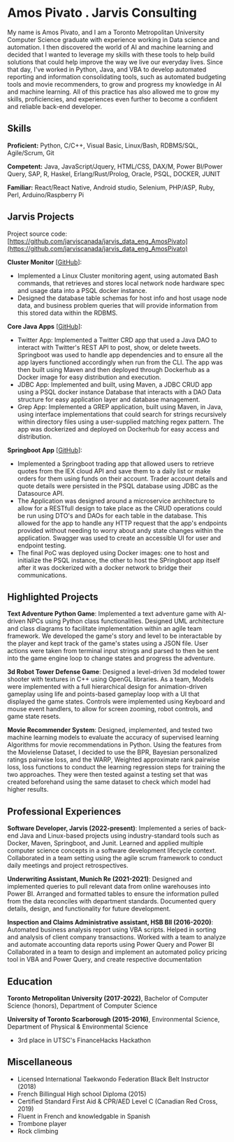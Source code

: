 # Amos Pivato . Jarvis Consulting

My name is Amos Pivato, and I am a Toronto Metropolitan University Computer Science graduate with experience working in Data science and automation.  I then discovered the world of AI and machine learning and decided that I wanted to leverage my skills with these tools to help build solutions that could help improve the way we live our everyday lives.  Since that day, I've worked in Python, Java, and VBA to develop automated reporting and information consolidating tools, such as automated budgeting tools and movie recommenders, to grow and progress my knowledge in AI and machine learning.  All of this practice has also allowed me to grow my skills, proficiencies, and experiences even further to become a confident and reliable back-end developer.

## Skills

**Proficient:** Python, C/C++, Visual Basic, Linux/Bash, RDBMS/SQL, Agile/Scrum, Git

**Competent:** Java, JavaScript/Jquery, HTML/CSS, DAX/M, Power BI/Power Query, SAP, R, Haskel, Erlang/Rust/Prolog, Oracle, PSQL, DOCKER, JUNIT

**Familiar:** React/React Native, Android studio, Selenium, PHP/ASP, Ruby, Perl, Arduino/Raspberry Pi

## Jarvis Projects

Project source code: [https://github.com/jarviscanada/jarvis_data_eng_AmosPivato](https://github.com/jarviscanada/jarvis_data_eng_AmosPivato)


**Cluster Monitor** [[GitHub](https://github.com/jarviscanada/jarvis_data_eng_AmosPivato/tree/master/linux_sql)]:
      
  - Implemented a Linux Cluster monitoring agent, using automated Bash commands, that retrieves and stores local network node hardware spec and usage data into a PSQL docker instance.
  - Designed the database table schemas for host info and host usage node data, and business problem queries that will provide information from this stored data within the RDBMS.

**Core Java Apps** [[GitHub](https://github.com/jarviscanada/jarvis_data_eng_AmosPivato/tree/master/core_java)]:
      
  - Twitter App: Implemented a Twitter CRD app that used a Java DAO to interact with Twitter's REST API to post, show, or delete tweets. Springboot was used to handle app dependencies and to ensure all the app layers functioned accordingly when run from the CLI.   The app was then built using Maven and then deployed through Dockerhub as a Docker image for easy distribution and execution.
  - JDBC App: Implemented and built, using Maven, a JDBC CRUD app using a PSQL docker instance Database that interacts with a DAO Data structure for easy application layer and database management.
  - Grep App: Implemented a GREP application, built using Maven, in Java, using interface implementations that could search for strings recursively within directory files using a user-supplied matching regex pattern. The app was dockerized and deployed on Dockerhub for easy access and distribution.

**Springboot App** [[GitHub](https://github.com/jarviscanada/jarvis_data_eng_AmosPivato/tree/master/springboot)]:
      
  - Implemented a Springboot trading app that allowed users to retrieve quotes from the IEX cloud API and save them to a daily list or make orders for them using funds on their account.  Trader account details and quote details were persisted in the PSQL database using JDBC as the Datasource API.
  - The Application was designed around a microservice architecture to allow for a RESTfull design to take place as the CRUD operations could be run using DTO's and DAOs for each table in the database.  This allowed for the app to handle any HTTP request that the app's endpoints provided without needing to worry about andy state changes within the application.  Swagger was used to create an accessible UI for user and endpoint testing.
  - The final PoC was deployed using Docker images: one to host and initialize the PSQL instance, the other to host the SPringboot app itself after it was dockerized with a docker network to bridge their communications.


## Highlighted Projects
**Text Adventure Python Game**: Implemented a text adventure game with AI-driven NPCs using Python class functionalities.  Designed UML architecture and class diagrams to facilitate implementation within an agile team framework.  We developed the game's story and level to be interactable by the player and kept track of the game's states using a JSON file.  User actions were taken from terminal input strings and parsed to then be sent into the game engine loop to change states and progress the adventure.

**3d Robot Tower Defense Game**: Designed a level-driven 3d modeled tower shooter with textures in C++ using OpenGL libraries.  As a team, Models were implemented with a full hierarchical design for animation-driven gameplay using life and points-based gameplay loop with a UI that displayed the game states.  Controls  were implemented using Keyboard and mouse event handlers, to allow for screen zooming, robot controls, and game state resets.

**Movie Recommender System**: Designed, implemented, and tested two machine learning models to evaluate the accuracy of supervised learning Algorithms for movie recommendations in Python.  Using the features from the Movielense Dataset, I decided to use the BPR, Bayesian personalized ratings pairwise loss, and the WARP, Weighted approximate rank pairwise loss, loss functions to conduct the learning regression steps for training the two approaches.  They were then tested against a testing set that was created beforehand using the same dataset  to check which model had higher results.


## Professional Experiences

**Software Developer, Jarvis (2022-present)**: Implemented a series of back-end Java and Linux-based projects using industry-standard tools such as Docker, Maven, Springboot, and Junit. Learned and applied multiple computer science concepts in a software development lifecycle context. Collaborated in a team setting using the agile scrum framework to conduct daily meetings and project retrospectives.

**Underwriting Assistant, Munich Re (2021-2021)**: Designed and implemented queries to pull relevant data from online warehouses into Power BI. Arranged and formatted tables to ensure the information pulled from the data reconciles with department standards. Documented query details, design, and functionality for future development.

**Inspection and Claims Administrative assistant, HSB BII (2016-2020)**: Automated business analysis report using VBA scripts. Helped in sorting and analysis of client company transactions. Worked with a team to analyze and automate accounting data reports using Power Query and Power BI Collaborated in a team to design and implement an automated policy pricing tool in VBA and Power Query, and create respective documentation


## Education
**Toronto Metropolitan University (2017-2022)**, Bachelor of Computer Science (honors), Department of Computer Science

**University of Toronto Scarborough (2015-2016)**, Environmental Science, Department of Physical & Environmental Science
- 3rd place in UTSC's FinanceHacks Hackathon


## Miscellaneous
- Licensed International Taekwondo Federation Black Belt Instructor (2018)
- French Billingual High school Diploma (2015)
- Certified Standard First Aid & CPR/AED Level C (Canadian Red Cross, 2019)
- Fluent in French and knowledgable in Spanish
- Trombone player
- Rock climbing